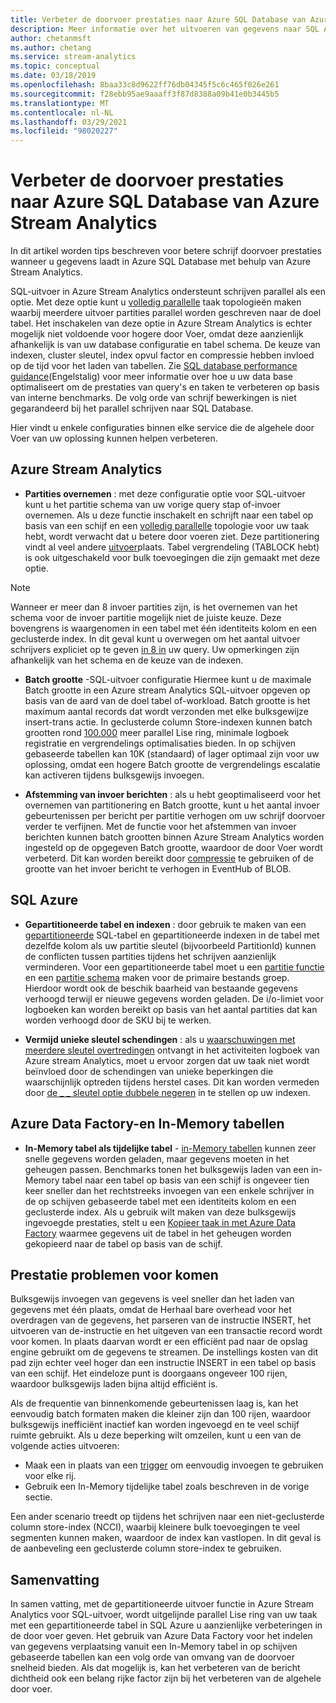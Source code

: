 ```yaml
---
title: Verbeter de doorvoer prestaties naar Azure SQL Database van Azure Stream Analytics
description: Meer informatie over het uitvoeren van gegevens naar SQL Azure van Azure Stream Analytics en een hogere doorvoer snelheid voor schrijf bewerkingen.
author: chetanmsft
ms.author: chetang
ms.service: stream-analytics
ms.topic: conceptual
ms.date: 03/18/2019
ms.openlocfilehash: 8baa33c8d9622ff76db04345f5c6c465f026e261
ms.sourcegitcommit: f28ebb95ae9aaaff3f87d8388a09b41e0b3445b5
ms.translationtype: MT
ms.contentlocale: nl-NL
ms.lasthandoff: 03/29/2021
ms.locfileid: "98020227"
---
```

# <a name="increase-throughput-performance-to-azure-sql-database-from-azure-stream-analytics"></a>Verbeter de doorvoer prestaties naar Azure SQL Database van Azure Stream Analytics

In dit artikel worden tips beschreven voor betere schrijf doorvoer prestaties wanneer u gegevens laadt in Azure SQL Database met behulp van Azure Stream Analytics.

SQL-uitvoer in Azure Stream Analytics ondersteunt schrijven parallel als een optie. Met deze optie kunt u [volledig parallelle](stream-analytics-parallelization.md#embarrassingly-parallel-jobs) taak topologieën maken waarbij meerdere uitvoer partities parallel worden geschreven naar de doel tabel. Het inschakelen van deze optie in Azure Stream Analytics is echter mogelijk niet voldoende voor hogere door Voer, omdat deze aanzienlijk afhankelijk is van uw database configuratie en tabel schema. De keuze van indexen, cluster sleutel, index opvul factor en compressie hebben invloed op de tijd voor het laden van tabellen. Zie [SQL database performance guidance](../azure-sql/database/performance-guidance.md)(Engelstalig) voor meer informatie over hoe u uw data base optimaliseert om de prestaties van query's en taken te verbeteren op basis van interne benchmarks. De volg orde van schrijf bewerkingen is niet gegarandeerd bij het parallel schrijven naar SQL Database.

Hier vindt u enkele configuraties binnen elke service die de algehele door Voer van uw oplossing kunnen helpen verbeteren.

## <a name="azure-stream-analytics"></a>Azure Stream Analytics

- **Partities overnemen** : met deze configuratie optie voor SQL-uitvoer kunt u het partitie schema van uw vorige query stap of-invoer overnemen. Als u deze functie inschakelt en schrijft naar een tabel op basis van een schijf en een [volledig parallelle](stream-analytics-parallelization.md#embarrassingly-parallel-jobs) topologie voor uw taak hebt, wordt verwacht dat u betere door voeren ziet. Deze partitionering vindt al veel andere [uitvoer](stream-analytics-parallelization.md#partitions-in-inputs-and-outputs)plaats. Tabel vergrendeling (TABLOCK hebt) is ook uitgeschakeld voor bulk toevoegingen die zijn gemaakt met deze optie.

> [!NOTE] 
> Wanneer er meer dan 8 invoer partities zijn, is het overnemen van het schema voor de invoer partitie mogelijk niet de juiste keuze. Deze bovengrens is waargenomen in een tabel met één identiteits kolom en een geclusterde index. In dit geval kunt u overwegen om het aantal uitvoer schrijvers expliciet op te geven [in 8 in](/stream-analytics-query/into-azure-stream-analytics#into-shard-count) uw query. Uw opmerkingen zijn afhankelijk van het schema en de keuze van de indexen.

- **Batch grootte** -SQL-uitvoer configuratie Hiermee kunt u de maximale Batch grootte in een Azure stream Analytics SQL-uitvoer opgeven op basis van de aard van de doel tabel of-workload. Batch grootte is het maximum aantal records dat wordt verzonden met elke bulksgewijze insert-trans actie. In geclusterde column Store-indexen kunnen batch grootten rond [100.000](/sql/relational-databases/indexes/columnstore-indexes-data-loading-guidance) meer parallel Lise ring, minimale logboek registratie en vergrendelings optimalisaties bieden. In op schijven gebaseerde tabellen kan 10K (standaard) of lager optimaal zijn voor uw oplossing, omdat een hogere Batch grootte de vergrendelings escalatie kan activeren tijdens bulksgewijs invoegen.

- **Afstemming van invoer berichten** : als u hebt geoptimaliseerd voor het overnemen van partitionering en Batch grootte, kunt u het aantal invoer gebeurtenissen per bericht per partitie verhogen om uw schrijf doorvoer verder te verfijnen. Met de functie voor het afstemmen van invoer berichten kunnen batch grootten binnen Azure Stream Analytics worden ingesteld op de opgegeven Batch grootte, waardoor de door Voer wordt verbeterd. Dit kan worden bereikt door [compressie](stream-analytics-define-inputs.md) te gebruiken of de grootte van het invoer bericht te verhogen in EventHub of BLOB.

## <a name="sql-azure"></a>SQL Azure

- **Gepartitioneerde tabel en indexen** : door gebruik te maken van een [gepartitioneerde](/sql/relational-databases/partitions/partitioned-tables-and-indexes) SQL-tabel en gepartitioneerde indexen in de tabel met dezelfde kolom als uw partitie sleutel (bijvoorbeeld PartitionId) kunnen de conflicten tussen partities tijdens het schrijven aanzienlijk verminderen. Voor een gepartitioneerde tabel moet u een [partitie functie](/sql/t-sql/statements/create-partition-function-transact-sql) en een [partitie schema](/sql/t-sql/statements/create-partition-scheme-transact-sql) maken voor de primaire bestands groep. Hierdoor wordt ook de beschik baarheid van bestaande gegevens verhoogd terwijl er nieuwe gegevens worden geladen. De i/o-limiet voor logboeken kan worden bereikt op basis van het aantal partities dat kan worden verhoogd door de SKU bij te werken.

- **Vermijd unieke sleutel schendingen** : als u [waarschuwingen met meerdere sleutel overtredingen](stream-analytics-troubleshoot-output.md#key-violation-warning-with-azure-sql-database-output) ontvangt in het activiteiten logboek van Azure stream Analytics, moet u ervoor zorgen dat uw taak niet wordt beïnvloed door de schendingen van unieke beperkingen die waarschijnlijk optreden tijdens herstel cases. Dit kan worden vermeden door [de \_ \_ sleutel optie dubbele negeren](stream-analytics-troubleshoot-output.md#key-violation-warning-with-azure-sql-database-output) in te stellen op uw indexen.

## <a name="azure-data-factory-and-in-memory-tables"></a>Azure Data Factory-en In-Memory tabellen

- **In-Memory tabel als tijdelijke tabel** - [in-Memory tabellen](/sql/relational-databases/in-memory-oltp/in-memory-oltp-in-memory-optimization) kunnen zeer snelle gegevens worden geladen, maar gegevens moeten in het geheugen passen. Benchmarks tonen het bulksgewijs laden van een in-Memory tabel naar een tabel op basis van een schijf is ongeveer tien keer sneller dan het rechtstreeks invoegen van een enkele schrijver in de op schijven gebaseerde tabel met een identiteits kolom en een geclusterde index. Als u gebruik wilt maken van deze bulksgewijs ingevoegde prestaties, stelt u een [Kopieer taak in met Azure Data Factory](../data-factory/connector-azure-sql-database.md) waarmee gegevens uit de tabel in het geheugen worden gekopieerd naar de tabel op basis van de schijf.

## <a name="avoiding-performance-pitfalls"></a>Prestatie problemen voor komen
Bulksgewijs invoegen van gegevens is veel sneller dan het laden van gegevens met één plaats, omdat de Herhaal bare overhead voor het overdragen van de gegevens, het parseren van de instructie INSERT, het uitvoeren van de-instructie en het uitgeven van een transactie record wordt voor komen. In plaats daarvan wordt er een efficiënt pad naar de opslag engine gebruikt om de gegevens te streamen. De instellings kosten van dit pad zijn echter veel hoger dan een instructie INSERT in een tabel op basis van een schijf. Het eindeloze punt is doorgaans ongeveer 100 rijen, waardoor bulksgewijs laden bijna altijd efficiënt is. 

Als de frequentie van binnenkomende gebeurtenissen laag is, kan het eenvoudig batch formaten maken die kleiner zijn dan 100 rijen, waardoor bulksgewijs inefficiënt inactief kan worden ingevoegd en te veel schijf ruimte gebruikt. Als u deze beperking wilt omzeilen, kunt u een van de volgende acties uitvoeren:
* Maak een in plaats van een [trigger](/sql/t-sql/statements/create-trigger-transact-sql) om eenvoudig invoegen te gebruiken voor elke rij.
* Gebruik een In-Memory tijdelijke tabel zoals beschreven in de vorige sectie.

Een ander scenario treedt op tijdens het schrijven naar een niet-geclusterde column store-index (NCCI), waarbij kleinere bulk toevoegingen te veel segmenten kunnen maken, waardoor de index kan vastlopen. In dit geval is de aanbeveling een geclusterde column store-index te gebruiken.

## <a name="summary"></a>Samenvatting

In samen vatting, met de gepartitioneerde uitvoer functie in Azure Stream Analytics voor SQL-uitvoer, wordt uitgelijnde parallel Lise ring van uw taak met een gepartitioneerde tabel in SQL Azure u aanzienlijke verbeteringen in de door voer geven. Het gebruik van Azure Data Factory voor het indelen van gegevens verplaatsing vanuit een In-Memory tabel in op schijven gebaseerde tabellen kan een volg orde van omvang van de doorvoer snelheid bieden. Als dat mogelijk is, kan het verbeteren van de bericht dichtheid ook een belang rijke factor zijn bij het verbeteren van de algehele door voer.
